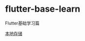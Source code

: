 # flutter-base-learn
Flutter基础学习篇


[本地存储](https://github.com/xiaowang1314/flutter-base-learn/blob/main/lib/learn/local-storage.dart)